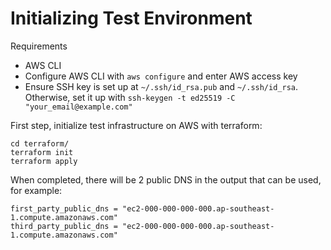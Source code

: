 # Initializing Test Environment

Requirements

* AWS CLI
* Configure AWS CLI with `aws configure` and enter AWS access key
* Ensure SSH key is set up at `~/.ssh/id_rsa.pub` and `~/.ssh/id_rsa`. Otherwise, set it up with `ssh-keygen -t ed25519 -C "your_email@example.com"`

First step, initialize test infrastructure on AWS with terraform:

```
cd terraform/
terraform init
terraform apply
```

When completed, there will be 2 public DNS in the output that can be used, for example:

```
first_party_public_dns = "ec2-000-000-000-000.ap-southeast-1.compute.amazonaws.com"
third_party_public_dns = "ec2-000-000-000-000.ap-southeast-1.compute.amazonaws.com"
```
